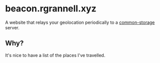 # beacon.rgrannell.xyz

A website that relays your geolocation periodically to a [common-storage](https://github.com/rgrannell1/common-storage) server.

## Why?

It's nice to have a list of the places I've travelled. 
